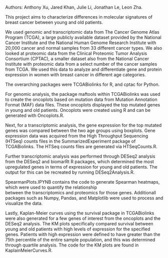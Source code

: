 Authors: Anthony Xu, Jared Khan, Julie Li, Jonathan Le, Leon Zha.

This project aims to characterize differences in molecular 
signatures of breast cancer between young and old patients.

We used genomic and transcriptomic data from The Cancer Genome Atlas Program (TCGA), 
a large publicly available dataset provided by the National Cancer Institute and the 
National Human Genome Research Institute with 20,000 cancer and normal samples from 
33 different cancer types. We also looked at proteomic data from the Clinical 
Proteomic Tumor Analysis Consortium (CPTAC), a smaller dataset also from the 
National Cancer Institute with proteomic data from a select number of the cancer 
samples from TCGA. We used this data to analyze and differentiate gene and protein 
expression in women with breast cancer in different age categories.


The overarching packages were TCGABiolinks for R, and cptac for Python. 

For genomic analysis, the package maftools within TCGABiolinks was used to create the oncoplots 
based on mutation data from Mutation Annotation Format (MAF) data files. 
These oncoplots displayed the top mutated genes in young and old patients. Oncoplots were 
created using R and can be generated with Oncoplots.R.

Next, for a transcriptomic analysis, the gene expression for the top mutated genes was 
compared between the two age groups using boxplots. Gene expression data was acquired 
from the High Throughput Sequencing (HTSeq) counts files in the SummarizedExperiment package of TCGABiolinks. 
The HTSeq counts files are generated via HTSeqCounts.R.

Further transcriptomic analysis was performed through DESeq2 analysis from the DESeq2 and biomarRt R packages, which 
determined the most upregulated genes in terms of expression for young and old patients. The output for this can
be recreated by running DESeq2Analysis.R.

SpearmanPlots.IPYNB contains the code to generate Spearman heatmaps, which were used to quantify the relationship  
between the transcriptomics and proteomics for those genes. Additionall packages such as Numpy, Pandas, and 
Matplotlib were used to process and visualize the data. 

Lastly, Kaplan-Meier curves using the survival package in TCGABiolinks were also generated for a 
few genes of interest from the oncoplots and the DESeq2 analysis. The KM plots specifically compared 
survival between young and old patients with high levels of expression for the specified genes. 
Patients with high expression were defined to have greater than the 75th percentile of the 
entire sample population, and this was determined through quartile analysis. The code for the 
KM plots are found in KaplainMeierCurves.R.

